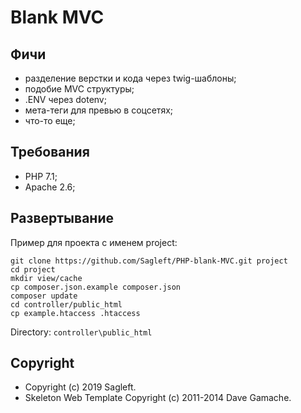 # Blank MVC

## Фичи

* разделение верстки и кода через twig-шаблоны;
* подобие MVC структуры;
* .ENV через dotenv;
* мета-теги для превью в соцсетях;
* что-то еще;

## Требования
* PHP 7.1;
* Apache 2.6;

## Развертывание

Пример для проекта с именем project:

```
git clone https://github.com/Sagleft/PHP-blank-MVC.git project
cd project
mkdir view/cache
cp composer.json.example composer.json
composer update
cd controller/public_html
cp example.htaccess .htaccess
```

Directory: ``` controller\public_html ```


## Copyright

* Copyright (c) 2019 Sagleft.
* Skeleton Web Template Copyright (c) 2011-2014 Dave Gamache.

